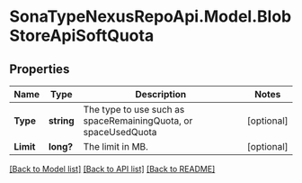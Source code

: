 # SonaTypeNexusRepoApi.Model.BlobStoreApiSoftQuota
## Properties

Name | Type | Description | Notes
------------ | ------------- | ------------- | -------------
**Type** | **string** | The type to use such as spaceRemainingQuota, or spaceUsedQuota | [optional] 
**Limit** | **long?** | The limit in MB. | [optional] 

[[Back to Model list]](../README.md#documentation-for-models) [[Back to API list]](../README.md#documentation-for-api-endpoints) [[Back to README]](../README.md)

